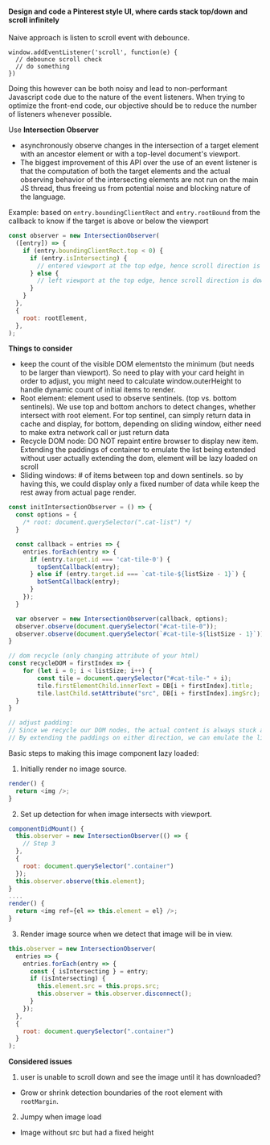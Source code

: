 #### Design and code a Pinterest style UI, where cards stack top/down and scroll infinitely

Naive approach is listen to scroll event with debounce.

```javscript
window.addEventListener('scroll', function(e) {
  // debounce scroll check
  // do something
})
```
Doing this however can be both noisy and lead to non-performant Javascript code due to the nature of the event listeners. When trying to optimize the front-end code, our objective should be to reduce the number of listeners whenever possible.

Use **Intersection Observer**
- asynchronously observe changes in the intersection of a target element with an ancestor element or with a top-level document's viewport.
- The biggest improvement of this API over the use of an event listener is that the computation of both the target elements and the actual observing behavior of the intersecting elements are not run on the main JS thread, thus freeing us from potential noise and blocking nature of the language.

Example: based on `entry.boundingClientRect` and `entry.rootBound` from the callback to know if the target is above or below the viewport

```javascript
const observer = new IntersectionObserver(
  ([entry]) => {
    if (entry.boundingClientRect.top < 0) {
      if (entry.isIntersecting) {
        // entered viewport at the top edge, hence scroll direction is up
      } else {
        // left viewport at the top edge, hence scroll direction is down
      }
    }
  },
  {
    root: rootElement,
  },
);

```

**Things to consider**
- keep the count of the visible DOM elementsto the minimum (but needs to be larger than viewport). So need to play with your card height in order to adjust, you might need to calculate window.outerHeight to handle dynamic count of initial items to render.
- Root element: element used to observe sentinels. (top vs. bottom sentinels). We use top and bottom anchors to detect changes, whether intersect with root element.
  For top sentinel, can simply return data in cache and display, for bottom, depending on sliding window, either need to make extra network call or just return data
- Recycle DOM node: DO NOT repaint entire browser to display new item. Extending the paddings of container to emulate the list being extended without user actually extending the dom, element will be lazy loaded on scroll
- Sliding windows: # of items between top and down sentinels. so by having this, we could display only a fixed number of data while keep the rest away from actual page render.

```javascript
const initIntersectionObserver = () => {
  const options = {
  	/* root: document.querySelector(".cat-list") */
  }

  const callback = entries => {
    entries.forEach(entry => {
      if (entry.target.id === 'cat-tile-0') {
        topSentCallback(entry);
      } else if (entry.target.id === `cat-tile-${listSize - 1}`) {
        botSentCallback(entry);
      }
    });
  }

  var observer = new IntersectionObserver(callback, options);
  observer.observe(document.querySelector("#cat-tile-0"));
  observer.observe(document.querySelector(`#cat-tile-${listSize - 1}`));
}

// dom recycle (only changing attribute of your html)
const recycleDOM = firstIndex => {
	for (let i = 0; i < listSize; i++) {
		const tile = document.querySelector("#cat-tile-" + i);
		tile.firstElementChild.innerText = DB[i + firstIndex].title;
		tile.lastChild.setAttribute("src", DB[i + firstIndex].imgSrc);
  }
}

// adjust padding:  
// Since we recycle our DOM nodes, the actual content is always stuck at a fixed number of elements. 
// By extending the paddings on either direction, we can emulate the list extending larger or becoming smaller as we scroll up and down, by the same amount of the items’ heights being removed
```

Basic steps to making this image component lazy loaded:

1) Initially render no image source.

```javascript
render() {
  return <img />;
}
```

2) Set up detection for when image intersects with viewport.

```javascript
componentDidMount() {
  this.observer = new IntersectionObserver(() => {
    // Step 3
  },
  {
    root: document.querySelector(".container")
  });
  this.observer.observe(this.element);
}
....
render() {
  return <img ref={el => this.element = el} />;
}
```

3) Render image source when we detect that image will be in view.

```javascript
this.observer = new IntersectionObserver(
  entries => {
    entries.forEach(entry => {
      const { isIntersecting } = entry;
      if (isIntersecting) {
        this.element.src = this.props.src;
        this.observer = this.observer.disconnect();
      }
    });
  },
  {
    root: document.querySelector(".container")
  }
);
```

**Considered issues**
1) user is unable to scroll down and see the image until it has downloaded? 
- Grow or shrink detection boundaries of the root element with `rootMargin`.
2) Jumpy when image load
- Image without src but had a fixed height